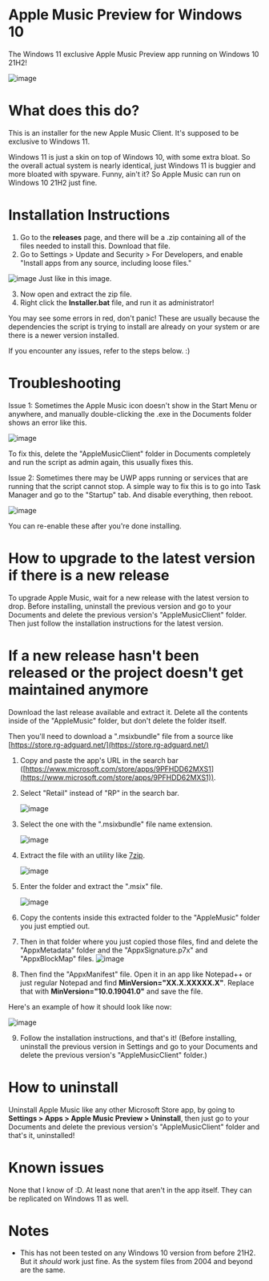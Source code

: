 # Apple Music Preview for Windows 10
The Windows 11 exclusive Apple Music Preview app running on Windows 10 21H2!

![image](https://github.com/kuba03099/Apple-Music-Preview-Windows-10-21H2/assets/152105133/1ad7c28c-561e-48e5-a12a-534ff6cfc897)


# What does this do?
This is an installer for the new Apple Music Client. It's supposed to be exclusive to Windows 11.

Windows 11 is just a skin on top of Windows 10, with some extra bloat. So the overall actual system is nearly identical, just Windows 11 is buggier and more bloated with spyware. Funny, ain't it? So Apple Music can run on Windows 10 21H2 just fine. 

# Installation Instructions

1. Go to the **releases** page, and there will be a .zip containing all of the files needed to install this. Download that file.
2. Go to Settings > Update and Security > For Developers, and enable "Install apps from any source, including loose files."

![image](https://user-images.githubusercontent.com/70412932/235552873-139b9832-d1ef-4e0a-b090-48b2670d0281.png)
Just like in this image.

3. Now open and extract the zip file.
4. Right click the **Installer.bat** file, and run it as administrator!

You may see some errors in red, don't panic! These are usually because the dependencies the script is trying to install are already on your system or are there is a newer version installed.

If you encounter any issues, refer to the steps below. :)

# Troubleshooting
Issue 1: Sometimes the Apple Music icon doesn't show in the Start Menu or anywhere, and manually double-clicking the .exe in the Documents folder shows an error like this.

![image](https://github.com/kuba03099/Apple-Music-Preview-Windows-10-21H2/assets/152105133/f9c11ade-e4ba-45de-bb75-fb6f1deb8873)

To fix this, delete the "AppleMusicClient" folder in Documents completely and run the script as admin again, this usually fixes this.


Issue 2: Sometimes there may be UWP apps running or services that are running that the script cannot stop. A simple way to fix this is to go into Task Manager and go to the "Startup" tab. And disable everything, then reboot.

![image](https://user-images.githubusercontent.com/70412932/235554700-0de40509-0670-4a95-9e83-433de4da9c3a.png)

You can re-enable these after you're done installing.

# How to upgrade to the latest version if there is a new release
To upgrade Apple Music, wait for a new release with the latest version to drop. Before installing, uninstall the previous version and go to your Documents and delete the previous version's "AppleMusicClient" folder. Then just follow the installation instructions for the latest version.

# If a new release hasn't been released or the project doesn't get maintained anymore
Download the last release available and extract it. Delete all the contents inside of the "AppleMusic" folder, but don't delete the folder itself.

Then you'll need to download a ".msixbundle" file from a source like [https://store.rg-adguard.net/](https://store.rg-adguard.net/)

1. Copy and paste the app's URL in the search bar ([https://www.microsoft.com/store/apps/9PFHDD62MXS1](https://www.microsoft.com/store/apps/9PFHDD62MXS1)).
2. Select "Retail" instead of "RP" in the search bar.

    ![image](https://user-images.githubusercontent.com/70412932/235558728-63d97d11-1988-41d7-a0ec-b8e10c1259bc.png)

3. Select the one with the ".msixbundle" file name extension.

    ![image](https://user-images.githubusercontent.com/70412932/235559192-29a23191-0dc0-49ec-8c78-52c63ec319ce.png)

4. Extract the file with an utility like [7zip](https://www.7-zip.org/download.html).

    ![image](https://user-images.githubusercontent.com/70412932/235559495-6cf077c3-f782-43af-a96a-7f5b7632f8aa.png)

5. Enter the folder and extract the ".msix" file.

    ![image](https://user-images.githubusercontent.com/70412932/235559659-c7f49171-6677-47a9-855d-896dbdde0cda.png)

6. Copy the contents inside this extracted folder to the "AppleMusic" folder you just emptied out.

7. Then in that folder where you just copied those files, find and delete the "AppxMetadata" folder and the "AppxSignature.p7x" and "AppxBlockMap" files.
![image](https://github.com/kuba03099/Apple-Music-Preview-Windows-10-21H2/assets/152105133/25a6da91-37e7-4ddd-8641-df435cdd0577)

8. Then find the "AppxManifest" file. Open it in an app like Notepad++ or just regular Notepad and find **MinVersion="XX.X.XXXXX.X"**. Replace that with **MinVersion="10.0.19041.0"** and save the file.

Here's an example of how it should look like now:

![image](https://github.com/kuba03099/Apple-Music-Preview-Windows-10-21H2/assets/152105133/9ad07d9b-375a-45e9-b3a2-66db2cc76719)


9. Follow the installation instructions, and that's it! (Before installing, uninstall the previous version in Settings and go to your Documents and delete the previous version's "AppleMusicClient" folder.)

# How to uninstall
Uninstall Apple Music like any other Microsoft Store app, by going to **Settings > Apps > Apple Music Preview > Uninstall**, then just go to your Documents and delete the previous version's "AppleMusicClient" folder and that's it, uninstalled!

# Known issues 
None that I know of :D. At least none that aren't in the app itself. They can be replicated on Windows 11 as well.

# Notes
- This has not been tested on any Windows 10 version from before 21H2. But it *should* work just fine. As the system files from 2004 and beyond are the same.

